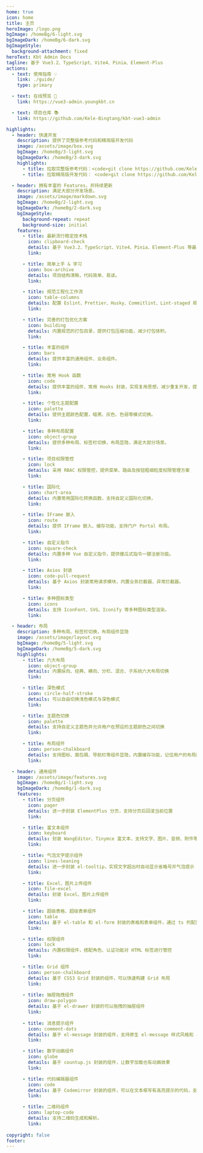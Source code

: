 ```yaml
---
home: true
icon: home
title: 主页
heroImage: /logo.png
bgImage: /homeBg/6-light.svg
bgImageDark: /homeBg/6-dark.svg
bgImageStyle:
  background-attachment: fixed
heroText: Kbt Admin Docs
tagline: 基于 Vue3.2、TypeScript、Vite4、Pinia、Element-Plus
actions:
  - text: 使用指南 💡
    link: ./guide/
    type: primary

  - text: 在线预览 👀
    link: https://vue3-admin.youngkbt.cn

  - text: 项目仓库 📚
    link: https://github.com/Kele-Bingtang/kbt-vue3-admin

highlights:
  - header: 快速开发
    description: 提供了完整版参考代码和精简版开发代码
    image: /assets/image/box.svg
    bgImage: /homeBg/3-light.svg
    bgImageDark: /homeBg/3-dark.svg
    highlights:
      - title: 拉取完整版参考代码：<code>git clone https://github.com/Kele-Bingtang/kbt-vue3-admin.git</code>。
      - title: 拉取精简版开发代码： <code>git clone https://github.com/Kele-Bingtang/kbt-vue3-template.git</code> 可切换分支，master 为国际化，no-i18n 为非国际化。

  - header: 拥有丰富的 Features，并持续更新
    description: 满足大部分开发场景。
    image: /assets/image/markdown.svg
    bgImage: /homeBg/2-light.svg
    bgImageDark: /homeBg/2-dark.svg
    bgImageStyle:
      background-repeat: repeat
      background-size: initial
    features:
      - title: 最新流行稳定技术栈
        icon: clipboard-check
        details: 基于 Vue3.2、TypeScript、Vite4、Pinia、Element-Plus 等最新技术栈开发
        link: 

      - title: 简单上手 & 学习
        icon: box-archive
        details: 项目结构清晰，代码简单、易读。
        link: 

      - title: 规范工程化工作流
        icon: table-columns
        details: 配置 Eslint、Prettier、Husky、Commitlint、Lint-staged 规范前端工程代码规范。
        link: 

      - title: 完善的打包优化方案
        icon: building
        details: 内置规范的打包目录，提供打包压缩功能，减少打包体积。
        link: 

      - title: 丰富的组件
        icon: bars
        details: 提供丰富的通用组件、业务组件。
        link: 

      - title: 常用 Hook 函数
        icon: code
        details: 提供丰富的组件、常用 Hooks 封装，实现复用思想，减少重复开发，提高效率。
        link: 

      - title: 个性化主题配置
        icon: palette
        details: 提供主题颜色配置，暗黑、灰色、色弱等模式切换。
        link: 

      - title: 多种布局配置
        icon: object-group
        details: 提供多种布局、标签栏切换，布局显隐，满足大部分场景。
        link: 

      - title: 项目权限管控
        icon: lock
        details: 采用 RBAC 权限管控，提供菜单、路由及按钮粗细粒度权限管理方案
        link: 

      - title: 国际化
        icon: chart-area
        details: 内置常用国际化转换函数，支持自定义国际化切换，
        link: 

      - title: IFrame 嵌入
        icon: route
        details: 提供 IFrame 嵌入、缓存功能，支持门户 Portal 布局。
        link: 

      - title: 自定义指令
        icon: square-check
        details: 内置多种 Vue 自定义指令，提供傻瓜式指令一键注册功能。
        link: 

      - title: Axios 封装
        icon: code-pull-request
        details: 基于 Axios 封装常用请求模块，内置业务拦截器、异常拦截器。
        link: 

      - title: 多种图标类型
        icon: icons
        details: 支持 IconFont、SVG、Iconify 等多种图标类型渲染。
        link: 

  - header: 布局
    description: 多种布局、标签栏切换，布局组件显隐
    image: /assets/image/layout.svg
    bgImage: /homeBg/5-light.svg
    bgImageDark: /homeBg/5-dark.svg
    highlights:
      - title: 六大布局
        icon: object-group
        details: 内置纵向、经典、横向、分栏、混合、子系统六大布局切换
        link: 

      - title: 深色模式
        icon: circle-half-stroke
        details: 可以自由切换浅色模式与深色模式
        link: 

      - title: 主题色切换
        icon: palette
        details: 支持自定义主题色并允许用户在预设的主题颜色之间切换
        link: 

      - title: 布局组件
        icon: person-chalkboard
        details: 支持图标、面包屑、导航栏等组件显隐，内置缓存功能，记住用户的布局配置
        link: 

  - header: 通用组件
    image: /assets/image/features.svg
    bgImage: /homeBg/1-light.svg
    bgImageDark: /homeBg/1-dark.svg
    features:
      - title: 分页组件
        icon: pager
        details: 进一步封装 ElementPlus 分页，支持分页后回滚当前位置
        link: 

      - title: 富文本组件
        icon: keyboard
        details: 封装 WangEditor、Tinymce 富文本，支持文字、图片、音频、附件等功能
        link: 

      - title: 气泡文字提示组件
        icon: lines-leaning
        details: 进一步封装 el-tooltip，实现文字超出时自动显示省略号并气泡提示
        link: 

      - title: Excel、图片上传组件
        icon: file-excel
        details: 封装 Excel、图片上传组件
        link: 

      - title: 超级表格、超级表单组件
        icon: table
        details: 基于 el-table 和 el-form 封装的表格和表单组件，通过 ts 列配置项代码代替复杂的 template 标签
        link: 

      - title: 权限组件
        icon: lock
        details: 内置权限组件，搭配角色、认证功能对 HTML 标签进行管控
        link: 

      - title: Grid 组件
        icon: person-chalkboard
        details: 基于 CSS3 Grid 封装的组件，可以快速构建 Grid 布局
        link: 
      
      - title: 抽屉拖拽组件
        icon: draw-polygon
        details: 基于 el-drawer 封装的可以拖拽的抽屉组件
        link: 
      
      - title: 消息提示组件
        icon: comment-dots
        details: 基于 el-message 封装的组件，支持原生 el-message 样式风格和 antd-message 样式风格
        link: 

      - title: 数字动画组件
        icon: globe
        details: 基于 countup.js 封装的组件，让数字加载也有动画效果
        link: 

      - title: 代码编辑器组件
        icon: code
        details: 基于 Codemirror 封装的组件，可以在文本框写有高亮提示的代码，支持 Java、SQL、JavaScript 等流行语言。
        link: 

      - title: 二维码组件
        icon: laptop-code
        details: 支持二维码生成和解析。
        link: 
      
copyright: false
footer: 
---
```

